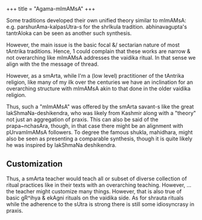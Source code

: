 +++
title = "Agama-mImAMsA"
+++

Some traditions developed their own unified theory similar to mImAMsA: e.g. parshurAma-kalpasUtra-s for the shrIkula tradition. abhinavagupta's tantrAloka can be seen as another such synthesis. 

However, the main issue is the basic focal &/ sectarian nature of most tAntrika traditions. Hence, 1 could complain that these works are narrow & not overarching like mImAMsA addresses the vaidika ritual. In that sense we align with the the message of thread. 

However, as a smArta, while I'm a (low level) practitioner of the tAntrika religion, like many of my ilk over the centuries we have an inclination for an overarching structure with mImAMsA akin to that done in the older vaidika religion. 

Thus, such a "mImAMsA" was offered by the smArta savant-s like the great lakShmaNa-deshikendra, who was likely from Kashmir along with a "theory" not just an aggregation of praxis. This can also be said of the prapa~nchasAra, though, in that case there might be an alignment with pUrvamImAMsA followers. To degree the famous shukla, mahidhara, might also be seen as presenting a comparable synthesis, though it is quite likely he was inspired by lakShmaNa deshikendra. 

## Customization
Thus, a smArta teacher would teach all or subset of diverse collection of ritual practices like in their texts with an overarching teaching. However, … the teacher might customize many things. However, that is also true of basic gR^ihya & ekAgni rituals on the vaidika side. As for shrauta rituals while the adherence to the sUtra is strong there is still some idiosyncrasy in praxis.